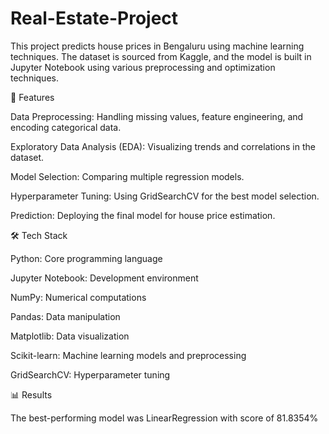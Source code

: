 # Real-Estate-Project
This project predicts house prices in Bengaluru using machine learning techniques. The dataset is sourced from Kaggle, and the model is built in Jupyter Notebook using various preprocessing and optimization techniques.

📌 Features

Data Preprocessing: Handling missing values, feature engineering, and encoding categorical data.

Exploratory Data Analysis (EDA): Visualizing trends and correlations in the dataset.

Model Selection: Comparing multiple regression models.

Hyperparameter Tuning: Using GridSearchCV for the best model selection.

Prediction: Deploying the final model for house price estimation.


🛠 Tech Stack

Python: Core programming language

Jupyter Notebook: Development environment

NumPy: Numerical computations

Pandas: Data manipulation

Matplotlib: Data visualization

Scikit-learn: Machine learning models and preprocessing

GridSearchCV: Hyperparameter tuning


📊 Results

The best-performing model was LinearRegression with score of 81.8354%
